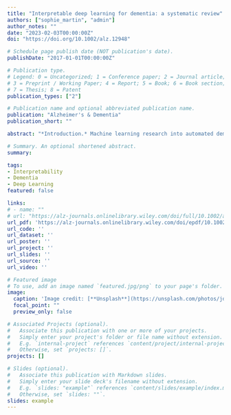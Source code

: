 ```yaml
---
title: "Interpretable deep learning for dementia: a systematic review"
authors: ["sophie_martin", "admin"]
author_notes: ""
date: "2023-02-03T00:00:00Z"
doi: "https://doi.org/10.1002/alz.12948"

# Schedule page publish date (NOT publication's date).
publishDate: "2017-01-01T00:00:00Z"

# Publication type.
# Legend: 0 = Uncategorized; 1 = Conference paper; 2 = Journal article;
# 3 = Preprint / Working Paper; 4 = Report; 5 = Book; 6 = Book section;
# 7 = Thesis; 8 = Patent
publication_types: ["2"]

# Publication name and optional abbreviated publication name.
publication: "Alzheimer's & Dementia"
publication_short: ""

abstract: "*Introduction.* Machine learning research into automated dementia diagnosis is becoming increasingly popular but so far has had limited clinical impact. A key challenge is building robust and generalizable models that generate decisions that can be reliably explained. Some models are designed to be inherently “interpretable,” whereas post hoc “explainability” methods can be used for other models. *Methods.* Here we sought to summarize the state-of-the-art of interpretable machine learning for dementia. *Results.* We identified 92 studies using PubMed, Web of Science, and Scopus. Studies demonstrate promising classification performance but vary in their validation procedures and reporting standards and rely heavily on popular data sets. *Discussion.* Future work should incorporate clinicians to validate explanation methods and make conclusive inferences about dementia-related disease pathology. Critically analyzing model explanations also requires an understanding of the interpretability methods itself. Patient-specific explanations are also required to demonstrate the benefit of interpretable machine learning in clinical practice."

# Summary. An optional shortened abstract.
summary: 

tags:
- Interpretability
- Dementia
- Deep Learning
featured: false

links:
# - name: ""
# url: "https://alz-journals.onlinelibrary.wiley.com/doi/full/10.1002/alz.12948"
url_pdf: 'https://alz-journals.onlinelibrary.wiley.com/doi/epdf/10.1002/alz.12948'
url_code: ''
url_dataset: ''
url_poster: ''
url_project: ''
url_slides: ''
url_source: ''
url_video: ''

# Featured image
# To use, add an image named `featured.jpg/png` to your page's folder. 
image:
  caption: 'Image credit: [**Unsplash**](https://unsplash.com/photos/jdD8gXaTZsc)'
  focal_point: ""
  preview_only: false

# Associated Projects (optional).
#   Associate this publication with one or more of your projects.
#   Simply enter your project's folder or file name without extension.
#   E.g. `internal-project` references `content/project/internal-project/index.md`.
#   Otherwise, set `projects: []`.
projects: []

# Slides (optional).
#   Associate this publication with Markdown slides.
#   Simply enter your slide deck's filename without extension.
#   E.g. `slides: "example"` references `content/slides/example/index.md`.
#   Otherwise, set `slides: ""`.
slides: example
---
```

